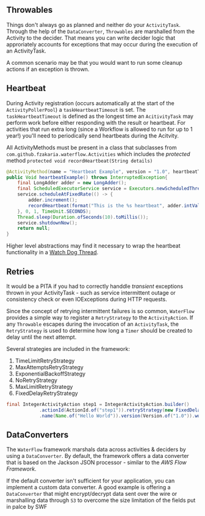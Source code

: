 
## Throwables

Things don't always go as planned and neither do your `ActivityTask`. Through the help of the `DataConverter`, `Throwables` are marshalled from the Activity to the decider.  That means you can write decider logic that approriately accounts for exceptions that may occur during the execution of an ActivityTask.

A common scenario may be that you would want to run some cleanup actions if an exception is thrown.

## Heartbeat

During Activity registration (occurs automatically at the start of the `ActivityPollerPool`) a `taskHeartbeatTimeout` is set. The `taskHeartbeatTimeout` is defined as the longest time an `AcitivityTask` may perform work before either responding with the result or heartbeat. For activities that run extra long (since a Workflow is allowed to run for up to 1 year!) you'll need to periodically send heartbeats during the Acitvity.

All ActivityMethods must be present in a class that subclasses from `com.github.fzakaria.waterflow.Activities` which includes the *protected* method
`protected void recordHeartbeat(String details)`

```java
@ActivityMethod(name = "Heartbeat Example", version = "1.0", heartbeatTimeout = "5")
public Void heartbeatExample() throws InterruptedException{
    final LongAdder adder = new LongAdder();
    final ScheduledExecutorService service = Executors.newScheduledThreadPool(1);
    service.scheduleAtFixedRate(() -> {
        adder.increment();
        recordHeartbeat(format("This is the %s heartbeat", adder.intValue()));
    }, 0, 1, TimeUnit.SECONDS);
    Thread.sleep(Duration.ofSeconds(10).toMillis());
    service.shutdownNow();
    return null;
}
```

Higher level abstractions may find it necessary to wrap the heartbeat functionality in a [Watch Dog Thread](https://en.wikipedia.org/wiki/Watchdog_timer).

## Retries

It would be a PITA if you had to correctly handdle *transient* exceptions thrown in your ActivityTask - such as service intermittent outage or consistency check or even IOExceptions during HTTP requests.

Since the concept of retrying intermittent failures is so common, `WaterFlow` provides a simple way to register a `RetryStrategy` to the `ActivityAction`.
If any `Throwable` escapes during the invocation of an `ActivityTask`, the `RetryStrategy` is used to determine how long a `Timer` should be created to delay until the next attempt.

Several strategies are included in the framework:

1. TimeLimitRetryStrategy
2. MaxAttemptsRetryStrategy
3. ExponentialBackoffStrategy
4. NoRetryStrategy
5. MaxLimitRetryStrategy
6. FixedDelayRetryStrategy

```java
final IntegerActivityAction step1 = IntegerActivityAction.builder()
            .actionId(ActionId.of("step1")).retryStrategy(new FixedDelayRetryStrategy(Duration.ofSeconds(3)))
            .name(Name.of("Hello World")).version(Version.of("1.0")).workflow(this).build();
```

## DataConverters 

The `WaterFlow` framework marshals data across activities & deciders by using a `DataConverter`. By default, the framework offers a data converter that is based on the Jackson JSON processor - similar to the *AWS Flow Framework*.

If the default converter isn't sufficient for your application, you can implement a custom data converter. A good example is offering a `DataConverter` that might encrypt/decrypt data sent over the wire or marshalling data through `S3` to overcome the size limitation of the fields put in palce by SWF